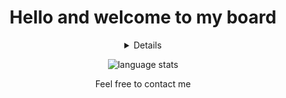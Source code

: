 <h1 align="center">Hello and welcome to my board</h1>
<div id="love" align="center">
    <details  close>
        <p>
		studies computer sience, Cybersecurity, Mathematics
		 | interests Cybersecurity, CTF, Web development
	</p>
        </div>

<p align="center">
	<img alt="language stats" src="https://github-readme-stats.vercel.app/api/top-langs?username=sinSeptember&theme=dark,bash&python&CSS&count_private=false&show_icons=true&layout=compact&langs_count=8">
</p>

<div id="love" align="center">
Feel free to contact me
</div>
